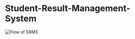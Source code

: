 # Student-Result-Management-System

![Flow of SRMS](https://user-images.githubusercontent.com/99348458/199540904-e87303e3-a174-45eb-8d42-2738bdd40099.jpeg)
